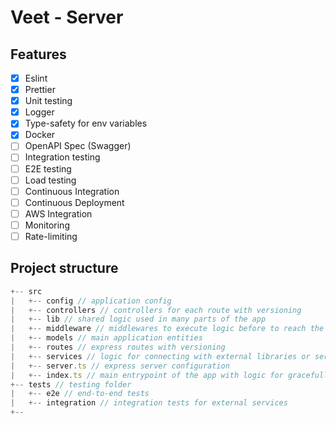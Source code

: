 # Veet - Server

## Features

- [x] Eslint
- [x] Prettier
- [x] Unit testing
- [x] Logger
- [x] Type-safety for env variables
- [x] Docker
- [ ] OpenAPI Spec (Swagger)
- [ ] Integration testing
- [ ] E2E testing
- [ ] Load testing
- [ ] Continuous Integration
- [ ] Continuous Deployment
- [ ] AWS Integration
- [ ] Monitoring
- [ ] Rate-limiting

## Project structure

```js
+-- src
|   +-- config // application config
|   +-- controllers // controllers for each route with versioning
|   +-- lib // shared logic used in many parts of the app
|   +-- middleware // middlewares to execute logic before to reach the controller
|   +-- models // main application entities
|   +-- routes // express routes with versioning
|   +-- services // logic for connecting with external libraries or services
|   +-- server.ts // express server configuration
|   +-- index.ts // main entrypoint of the app with logic for gracefully shutdown
+-- tests // testing folder
|   +-- e2e // end-to-end tests
|   +-- integration // integration tests for external services
+--
```
